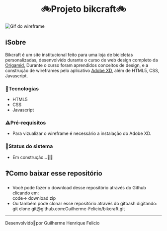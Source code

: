 <h1 align="center">
  🚲Projeto bikcraft🚲</h1>

<img src="./github/apresentacao.gif" alt="Gif do wireframe">


<h2>
  ℹ️Sobre
</h2>
Bikcraft é um site institucional feito para uma loja de bicicletas personalizadas, desenvolvido durante o curso de web design completo da <a href="https://www.origamid.com/">Origamid.</a> Durante o curso foram aprendidos conceitos de design, e a construção de wireframes pelo aplicativo <a href="https://www.adobe.com/br/products/xd.html">Adobe XD</a>, além de HTML5, CSS, Javascript.

<h3>🚀Tecnologias</h3>
<ul>
  <li>HTML5</li>
  <li>CSS</li>
  <li>Javascript</li>
</ul>
<h3>⚠️Pré-requisitos</h3>

<ul>
  <li>Para vizualizar o wireframe é necessário a instalação do Adobe XD.</li>
</ul>

<h3>🚧Status do sistema</h3>
<ul>
  <li>Em construção...👷🚧</li>
</ul>


<h2>❓Como baixar esse repositório</h2>

<ul>
  <li>Você pode fazer o download desse repositório através do Github clicando em:<br>
    code-> download zip </li>
  <li>Ou também pode clonar esse repositório através do gitbash digitando:<br>
    git clone git@github.com:Guilherme-Felicio/bikcraft.git</li>
</ul>


<hr height="4px">
Desenvolvido🖤por Guilherme Henrique Felicio